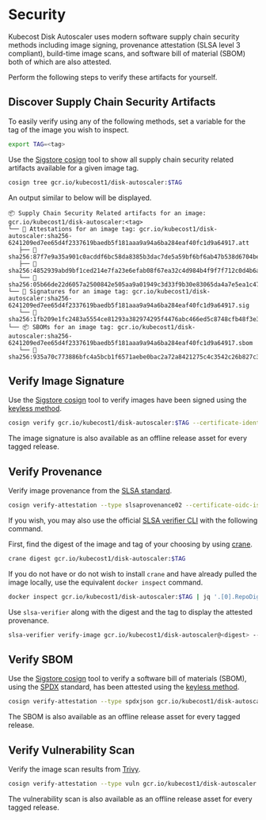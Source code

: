 # Security

Kubecost Disk Autoscaler uses modern software supply chain security methods including image signing, provenance attestation (SLSA level 3 compliant), build-time image scans, and software bill of material (SBOM) both of which are also attested.

Perform the following steps to verify these artifacts for yourself.

## Discover Supply Chain Security Artifacts

To easily verify using any of the following methods, set a variable for the tag of the image you wish to inspect.

```sh
export TAG=<tag>
```

Use the [Sigstore cosign](https://github.com/sigstore/cosign) tool to show all supply chain security related artifacts available for a given image tag.

```sh
cosign tree gcr.io/kubecost1/disk-autoscaler:$TAG
```

An output similar to below will be displayed.

```
📦 Supply Chain Security Related artifacts for an image: gcr.io/kubecost1/disk-autoscaler:<tag>
└── 💾 Attestations for an image tag: gcr.io/kubecost1/disk-autoscaler:sha256-6241209ed7ee65d4f2337619baedb5f181aaa9a94a6ba284eaf40fc1d9a64917.att
   ├── 🍒 sha256:87f7e9a35a901c0acddf6bc58da8385b3dac7de5a59bf6bf6ab47b538d6704be
   ├── 🍒 sha256:4852939abd9bf1ced214e7fa23e6efab08f67ea32c4d984b4f9f7f712c0d4b6a
   └── 🍒 sha256:05b66de22d6057a2500842e505aa9a01949c3d33f9b30e83065da4a7e5ea1c47
└── 🔐 Signatures for an image tag: gcr.io/kubecost1/disk-autoscaler:sha256-6241209ed7ee65d4f2337619baedb5f181aaa9a94a6ba284eaf40fc1d9a64917.sig
   └── 🍒 sha256:1fb209e1fc2483a5554ce81293a382974295f4476abc466ed5c8748cfb48f3e3
└── 📦 SBOMs for an image tag: gcr.io/kubecost1/disk-autoscaler:sha256-6241209ed7ee65d4f2337619baedb5f181aaa9a94a6ba284eaf40fc1d9a64917.sbom
   └── 🍒 sha256:935a70c773886bfc4a5bcb1f6571aebe0bac2a72a8421275c4c3542c26b827c3
```

## Verify Image Signature

Use the [Sigstore cosign](https://github.com/sigstore/cosign) tool to verify images have been signed using the [keyless method](https://docs.sigstore.dev/signing/overview/).

```sh
cosign verify gcr.io/kubecost1/disk-autoscaler:$TAG --certificate-identity-regexp="https://github.com/kubecost/disk-autoscaler/.github/workflows/release.yaml@refs/tags/*" --certificate-oidc-issuer="https://token.actions.githubusercontent.com" | jq
```

The image signature is also available as an offline release asset for every tagged release.

## Verify Provenance

Verify image provenance from the [SLSA standard](https://slsa.dev/).

```sh
cosign verify-attestation --type slsaprovenance02 --certificate-oidc-issuer https://token.actions.githubusercontent.com   --certificate-identity-regexp '^https://github.com/slsa-framework/slsa-github-generator/.github/workflows/generator_container_slsa3.yml@refs/tags/v[0-9]+.[0-9]+.[0-9]+$' gcr.io/kubecost1/disk-autoscaler:$TAG | jq .payload -r | base64 --decode | jq
```

If you wish, you may also use the official [SLSA verifier CLI](https://github.com/slsa-framework/slsa-verifier) with the following command.

First, find the digest of the image and tag of your choosing by using [crane](https://github.com/google/go-containerregistry/blob/main/cmd/crane/README.md).

```sh
crane digest gcr.io/kubecost1/disk-autoscaler:$TAG
```

If you do not have or do not wish to install `crane` and have already pulled the image locally, use the equivalent `docker inspect` command.

```sh
docker inspect gcr.io/kubecost1/disk-autoscaler:$TAG | jq '.[0].RepoDigests[0]'
```

Use `slsa-verifier` along with the digest and the tag to display the attested provenance.

```sh
slsa-verifier verify-image gcr.io/kubecost1/disk-autoscaler@<digest> --source-uri github.com/kubecost/disk-autoscaler --source-tag $TAG --print-provenance | jq
```

## Verify SBOM

Use the [Sigstore cosign](https://github.com/sigstore/cosign) tool to verify a software bill of materials (SBOM), using the [SPDX](https://spdx.dev/) standard, has been attested using the [keyless method](https://docs.sigstore.dev/signing/overview/).

```sh
cosign verify-attestation --type spdxjson gcr.io/kubecost1/disk-autoscaler:$TAG --certificate-identity-regexp="https://github.com/kubecost/disk-autoscaler/.github/workflows/release.yaml@refs/tags/*" --certificate-oidc-issuer="https://token.actions.githubusercontent.com" | jq .payload -r | base64 --decode | jq
```

The SBOM is also available as an offline release asset for every tagged release.

## Verify Vulnerability Scan

Verify the image scan results from [Trivy](https://github.com/aquasecurity/trivy).

```sh
cosign verify-attestation --type vuln gcr.io/kubecost1/disk-autoscaler:$TAG --certificate-identity-regexp="https://github.com/kubecost/disk-autoscaler/.github/workflows/release.yaml@refs/tags/*" --certificate-oidc-issuer="https://token.actions.githubusercontent.com" | jq .payload -r | base64 --decode | jq
```

The vulnerability scan is also available as an offline release asset for every tagged release.
